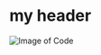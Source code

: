 # my header

![Image of Code](https://encrypted-tbn0.gstatic.com/images?q=tbn:ANd9GcQxzQjM548TGmiGrn9dLk_yw_EAFv-ggYZuwA&s)

